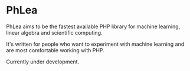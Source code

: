 # PhLea

PhLea aims to be the fastest available PHP library for machine learning, linear algebra and scientific computing.

It's written for people who want to experiment with machine learning and are most comfortable working with PHP.

Currently under development.
